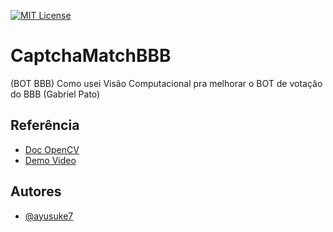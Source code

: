 
[![MIT License](https://img.shields.io/badge/License-MIT-green.svg)](https://choosealicense.com/licenses/mit/)


# CaptchaMatchBBB


(BOT BBB) Como usei Visão Computacional pra melhorar o BOT de votação do BBB (Gabriel Pato)




## Referência

 - [Doc OpenCV](https://docs.opencv.org/4.x/d4/dc6/tutorial_py_template_matching.html)
 - [Demo Video](https://www.youtube.com/watch?v=ll8ewMMFsPg&t=0s)

## Autores

- [@ayusuke7](https://github.com/ayusuke7)


